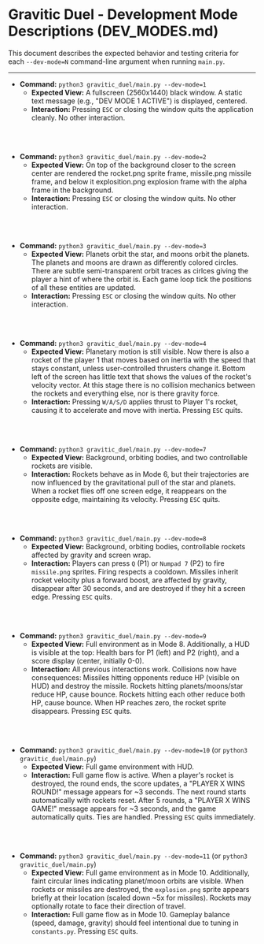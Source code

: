# Gravitic Duel - Development Mode Descriptions (DEV_MODES.md)

This document describes the expected behavior and testing criteria for each `--dev-mode=N` command-line argument when running `main.py`.

---

* **Command:** `python3 gravitic_duel/main.py --dev-mode=1`
    * **Expected View:** A fullscreen (2560x1440) black window. A static text message (e.g., "DEV MODE 1 ACTIVE") is displayed, centered.
    * **Interaction:** Pressing `ESC` or closing the window quits the application cleanly. No other interaction.

<br><br>

* **Command:** `python3 gravitic_duel/main.py --dev-mode=2`
    * **Expected View:** On top of the background closer to the screen center are rendered the rocket.png sprite frame, missile.png missile frame, and below it explosition.png explosion frame with the alpha frame in the background.
    * **Interaction:** Pressing `ESC` or closing the window quits. No other interaction.

<br><br>


* **Command:** `python3 gravitic_duel/main.py --dev-mode=3`
    * **Expected View:** Planets orbit the star, and moons orbit the planets. The planets and moons are drawn as differently colored circles. There are subtle semi-transparent orbit traces as cirlces giving the player a hint of where the orbit is. Each game loop tick the positions of all these entities are updated.
    * **Interaction:** Pressing `ESC` or closing the window quits. No other interaction.

<br><br>

* **Command:** `python3 gravitic_duel/main.py --dev-mode=4`
    * **Expected View:** Planetary motion is still visible. Now there is also a rocket of the player 1 that moves based on inertia with the speed that stays constant, unless user-controlled thrusters change it. Bottom left of the screen has little text that shows the values of the rocket's velocity vector. At this stage there is no collision mechanics between the rockets and everything else, nor is there gravity force. 
    * **Interaction:** Pressing `W/A/S/D` applies thrust to Player 1's rocket, causing it to accelerate and move with inertia. Pressing `ESC` quits.

<br><br>

* **Command:** `python3 gravitic_duel/main.py --dev-mode=7`
    * **Expected View:** Background, orbiting bodies, and two controllable rockets are visible.
    * **Interaction:** Rockets behave as in Mode 6, but their trajectories are now influenced by the gravitational pull of the star and planets. When a rocket flies off one screen edge, it reappears on the opposite edge, maintaining its velocity. Pressing `ESC` quits.

<br><br>

* **Command:** `python3 gravitic_duel/main.py --dev-mode=8`
    * **Expected View:** Background, orbiting bodies, controllable rockets affected by gravity and screen wrap.
    * **Interaction:** Players can press `Q` (P1) or `Numpad 7` (P2) to fire `missile.png` sprites. Firing respects a cooldown. Missiles inherit rocket velocity plus a forward boost, are affected by gravity, disappear after 30 seconds, and are destroyed if they hit a screen edge. Pressing `ESC` quits.

<br><br>

* **Command:** `python3 gravitic_duel/main.py --dev-mode=9`
    * **Expected View:** Full environment as in Mode 8. Additionally, a HUD is visible at the top: Health bars for P1 (left) and P2 (right), and a score display (center, initially 0-0).
    * **Interaction:** All previous interactions work. Collisions now have consequences: Missiles hitting opponents reduce HP (visible on HUD) and destroy the missile. Rockets hitting planets/moons/star reduce HP, cause bounce. Rockets hitting each other reduce both HP, cause bounce. When HP reaches zero, the rocket sprite disappears. Pressing `ESC` quits.

<br><br>

* **Command:** `python3 gravitic_duel/main.py --dev-mode=10` (or `python3 gravitic_duel/main.py`)
    * **Expected View:** Full game environment with HUD.
    * **Interaction:** Full game flow is active. When a player's rocket is destroyed, the round ends, the score updates, a "PLAYER X WINS ROUND!" message appears for ~3 seconds. The next round starts automatically with rockets reset. After 5 rounds, a "PLAYER X WINS GAME!" message appears for ~3 seconds, and the game automatically quits. Ties are handled. Pressing `ESC` quits immediately.

<br><br>

* **Command:** `python3 gravitic_duel/main.py --dev-mode=11` (or `python3 gravitic_duel/main.py`)
    * **Expected View:** Full game environment as in Mode 10. Additionally, faint circular lines indicating planet/moon orbits are visible. When rockets or missiles are destroyed, the `explosion.png` sprite appears briefly at their location (scaled down ~5x for missiles). Rockets may optionally rotate to face their direction of travel.
    * **Interaction:** Full game flow as in Mode 10. Gameplay balance (speed, damage, gravity) should feel intentional due to tuning in `constants.py`. Pressing `ESC` quits.

